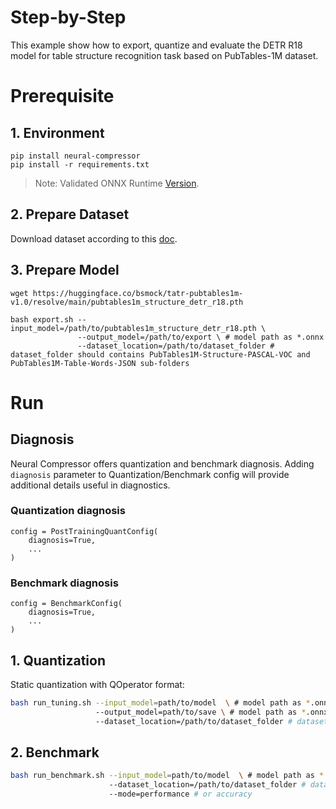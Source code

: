 Step-by-Step
============

This example show how to export, quantize and evaluate the DETR R18 model for table structure recognition task based on PubTables-1M dataset.

# Prerequisite

## 1. Environment

```shell
pip install neural-compressor
pip install -r requirements.txt
```
> Note: Validated ONNX Runtime [Version](/docs/source/installation_guide.md#validated-software-environment).

## 2. Prepare Dataset

Download dataset according to this [doc](https://github.com/microsoft/table-transformer/tree/main#training-and-evaluation-data).

## 3. Prepare Model

```shell
wget https://huggingface.co/bsmock/tatr-pubtables1m-v1.0/resolve/main/pubtables1m_structure_detr_r18.pth

bash export.sh --input_model=/path/to/pubtables1m_structure_detr_r18.pth \
               --output_model=/path/to/export \ # model path as *.onnx
               --dataset_location=/path/to/dataset_folder # dataset_folder should contains PubTables1M-Structure-PASCAL-VOC and PubTables1M-Table-Words-JSON sub-folders
```

# Run

## Diagnosis
Neural Compressor offers quantization and benchmark diagnosis. Adding `diagnosis` parameter to Quantization/Benchmark config will provide additional details useful in diagnostics.
### Quantization diagnosis
```
config = PostTrainingQuantConfig(
    diagnosis=True,
    ...
)
``` 

### Benchmark diagnosis
```
config = BenchmarkConfig(
    diagnosis=True,
    ...
)
``` 

## 1. Quantization

Static quantization with QOperator format:

```bash
bash run_tuning.sh --input_model=path/to/model  \ # model path as *.onnx
                   --output_model=path/to/save \ # model path as *.onnx
                   --dataset_location=/path/to/dataset_folder # dataset_folder should contains PubTables1M-Structure-PASCAL-VOC and PubTables1M-Table-Words-JSON sub-folders
```

## 2. Benchmark

```bash
bash run_benchmark.sh --input_model=path/to/model  \ # model path as *.onnx
                      --dataset_location=/path/to/dataset_folder # dataset_folder should contains PubTables1M-Structure-PASCAL-VOC and PubTables1M-Table-Words-JSON sub-folders
                      --mode=performance # or accuracy
```
